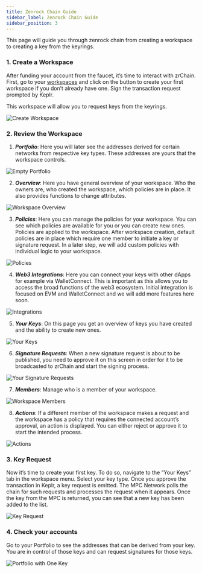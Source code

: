 ```yaml
---
title: Zenrock Chain Guide 
sidebar_label: Zenrock Chain Guide
sidebar_position: 3
---
```


This page will guide you through zenrock chain from creating a workspace to creating a key from the keyrings. 

### 1. Create a Workspace

After funding your account from the faucet, it’s time to interact with zrChain. First, go to your [workspaces](https://gardia.zenrocklabs.io/workspaces) and click on the button to create your first workspace if you don’t already have one. Sign the transaction request prompted by Keplr.

This workspace will allow you to request keys from the keyrings. 

<div style={{maxWidth: "800px", margin: "0 auto"}}>

![Create Workspace](../../../static/img/create-workspace.png)

</div>

### 2. Review the Workspace

1. ***Portfolio***: Here you will later see the addresses derived for certain networks from respective key types. These addresses are yours that the workspace controls. 

<div style={{maxWidth: "800px", margin: "0 auto"}}> 

![Empty Portfolio](../../../static/img/empty-portfolio.png)

</div>

2. ***Overview***: Here you have general overview of your workspace. Who the owners are, who created the workspace, which policies are in place. It also provides functions to change attributes.

<div style={{maxWidth: "800px", margin: "0 auto"}}>

![Workspace Overview](../../../static/img/workspace-overview.png)

</div>

3. ***Policies***: Here you can manage the policies for your workspace. You can see which policies are available for you or you can create new ones. 
Policies are applied to the workspace. After workspace creation, default policies are in place which require one member to initiate a key or signature request. In a later step, we will add custom policies with individual logic to your workspace. 

<div style={{maxWidth: "800px", margin: "0 auto"}}>

![Policies](../../../static/img/policies.png)

</div>

4. ***Web3 Integrations***: Here you can connect your keys with other dApps for example via WalletConnect. This is important as this allows you to access the broad functions of the web3 ecosystem. Initial integration is focused on EVM and WalletConnect and we will add more features here soon.

<div style={{maxWidth: "800px", margin: "0 auto"}}>

![Integrations](../../../static/img/web3-integrations.png)

</div>

5. ***Your Keys***: On this page you get an overview of keys you have created and the ability to create new ones.

<div style={{maxWidth: "800px", margin: "0 auto"}}>

![Your Keys](../../../static/img/keys.png)

</div>

6. ***Signature Requests***: When a new signature request is about to be published, you need to approve it on this screen in order for it to be broadcasted to zrChain and start the signing process.

<div style={{maxWidth: "800px", margin: "0 auto"}}>

![Your Signature Requests](../../../static/img/sign-requests.png)

</div>

7. ***Members***: Manage who is a member of your workspace.

<div style={{maxWidth: "800px", margin: "0 auto"}}>

![Workspace Members](../../../static/img/members.png)

</div>

8. ***Actions***: If a different member of the workspace makes a request and the workspace has a policy that requires the connected account’s approval, an action is displayed. You can either reject or approve it to start the intended process. 

<div style={{maxWidth: "800px", margin: "0 auto"}}>

![Actions](../../../static/img/actions.png)

</div>

### 3. Key Request

Now it’s time to create your first key. To do so, navigate to the “Your Keys” tab in the workspace menu. Select your key type. Once you approve the transaction in Keplr, a key request is emitted. The MPC Network polls the chain for such requests and processes the request when it appears. Once the key from the MPC is returned, you can see that a new key has been added to the list. 

<div style={{maxWidth: "800px", margin: "0 auto"}}>

![Key Request](../../../static/img/key-request.png)

</div>

### 4. Check your accounts

Go to your Portfolio to see the addresses that can be derived from your key. You are in control of those keys and can request signatures for those keys.

<div style={{maxWidth: "800px", margin: "0 auto"}}>

![Portfolio with One Key](../../../static/img/portfolio-key-1.png)

</div>